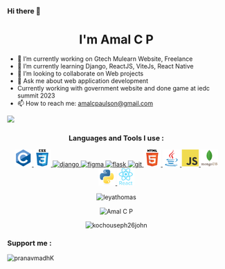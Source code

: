 ### Hi there 👋

<h1 align="center">I'm Amal C P</h1>

- 🔭 I’m currently working on Gtech Mulearn Website, Freelance
- 🌱 I’m currently learning Django, ReactJS, ViteJs, React Native
- 👯 I’m looking to collaborate on Web projects
- 💬 Ask me about web application development
- Currently working with government website and done game at iedc summit 2023
- 📫 How to reach me: amalcpaulson@gmail.com

<img src="https://visitor-badge.laobi.icu/badge?page_id=Amal070146"/></p>

<h3 align="center">Languages and Tools I use :</h3>
<p align="center"> <a href="https://www.cprogramming.com/" target="_blank" rel="noreferrer"> <img src="https://raw.githubusercontent.com/devicons/devicon/master/icons/c/c-original.svg" alt="c" width="40" height="40"/> </a><a href="https://www.w3schools.com/css/" target="_blank" rel="noreferrer"> <img src="https://raw.githubusercontent.com/devicons/devicon/master/icons/css3/css3-original-wordmark.svg" alt="css3" width="40" height="40"/> </a><a href="https://www.djangoproject.com/" target="_blank" rel="noreferrer"> <img src="https://cdn.worldvectorlogo.com/logos/django.svg" alt="django" width="40" height="40"/> </a> <a href="https://www.figma.com/" target="_blank" rel="noreferrer"> <img src="https://www.vectorlogo.zone/logos/figma/figma-icon.svg" alt="figma" width="40" height="40"/> </a>  <a href="https://flask.palletsprojects.com/" target="_blank" rel="noreferrer"> <img src="https://www.vectorlogo.zone/logos/pocoo_flask/pocoo_flask-icon.svg" alt="flask" width="40" height="40"/> </a> <a href="https://git-scm.com/" target="_blank" rel="noreferrer"> <img src="https://www.vectorlogo.zone/logos/git-scm/git-scm-icon.svg" alt="git" width="40" height="40"/> </a> <a href="https://www.w3.org/html/" target="_blank" rel="noreferrer"> <img src="https://raw.githubusercontent.com/devicons/devicon/master/icons/html5/html5-original-wordmark.svg" alt="html5" width="40" height="40"/> </a> <a href="https://www.java.com" target="_blank" rel="noreferrer"> <img src="https://raw.githubusercontent.com/devicons/devicon/master/icons/java/java-original.svg" alt="java" width="40" height="40"/> </a> <a href="https://developer.mozilla.org/en-US/docs/Web/JavaScript" target="_blank" rel="noreferrer"> <img src="https://raw.githubusercontent.com/devicons/devicon/master/icons/javascript/javascript-original.svg" alt="javascript" width="40" height="40"/> </a>  <a href="https://www.mongodb.com/" target="_blank" rel="noreferrer"> <img src="https://raw.githubusercontent.com/devicons/devicon/master/icons/mongodb/mongodb-original-wordmark.svg" alt="mongodb" width="40" height="40"/> </a>  <a href="https://www.python.org" target="_blank" rel="noreferrer"> <img src="https://raw.githubusercontent.com/devicons/devicon/master/icons/python/python-original.svg" alt="python" width="40" height="40"/> </a> <a href="https://reactjs.org/" target="_blank" rel="noreferrer"> <img src="https://raw.githubusercontent.com/devicons/devicon/master/icons/react/react-original-wordmark.svg" alt="react" width="40" height="40"/> </a></p>
<p align="center"><img align="center" src="https://github-readme-stats.vercel.app/api/top-langs?username=Amal070146&show_icons=true&locale=en&layout=compact" alt="leyathomas" /></p>
<p align="center"> <img align="center" src="https://github-readme-streak-stats.herokuapp.com/?user=Amal070146&" alt="Amal C P" /></p>

<p align="center"> <img align="center" src="https://github-readme-stats.vercel.app/api?username=Amal070146&show_icons=true&locale=en" alt="kochouseph26john" /></p>



<h3 align="left">Support me :</h3>
<p><a href="https://www.buymeacoffee.com/amalcp"> <img align="left" src="https://cdn.buymeacoffee.com/buttons/v2/default-yellow.png" height="50" width="210" alt="pranavmadhK" /></a></p>




